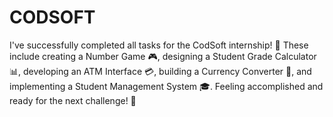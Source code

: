 # CODSOFT
I've successfully completed all tasks for the CodSoft internship! 🎉 These include creating a Number Game 🎮, designing a Student Grade Calculator 📊, developing an ATM Interface 💳, building a Currency Converter 💱, and implementing a Student Management System 🎓. Feeling accomplished and ready for the next challenge! 🚀
